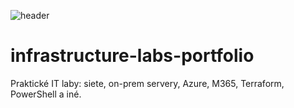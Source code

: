 ![header](https://capsule-render.vercel.app/api?type=wave&color=auto&height=300&section=header&text=My%20infra%20portfolio:computer:&fontSize=90)

# infrastructure-labs-portfolio
Praktické IT laby: siete, on-prem servery, Azure, M365, Terraform, PowerShell a iné.
